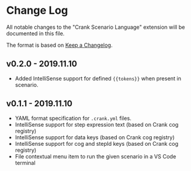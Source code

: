 # Change Log

All notable changes to the "Crank Scenario Language" extension will be documented in this file.

The format is based on [Keep a Changelog](http://keepachangelog.com/).

## v0.2.0 - 2019.11.10
- Added IntelliSense support for defined `{{tokens}}` when present in scenario.

## v0.1.1 - 2019.11.10
- YAML format specification for `.crank.yml` files.
- IntelliSense support for step expression text (based on Crank cog registry)
- IntelliSense support for data keys (based on Crank cog registry)
- IntelliSense support for cog and stepId keys (based on Crank cog registry)
- File contextual menu item to run the given scenario in a VS Code terminal
